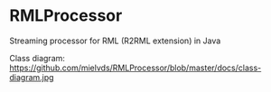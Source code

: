 RMLProcessor
============

Streaming processor for RML (R2RML extension) in Java

Class diagram: https://github.com/mielvds/RMLProcessor/blob/master/docs/class-diagram.jpg

